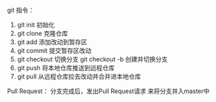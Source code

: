 git 指令：
1. git init 初始化
2. git clone 克隆仓库
3. git add 添加改动到暂存区
4. git commit 提交暂存区改动
5. git checkout 切换分支  git checkout -b 创建并切换分支
6. git push 将本地仓库推送到远程仓库
7. git pull 从远程仓库拉去改动并合并进本地仓库

Pull Request：
分支完成后，发出Pull Request请求 来将分支并入master中

